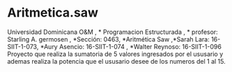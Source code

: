 # Aritmetica.saw
Universidad Dominicana O&amp;M , * Programacion Estructurada , * profesor: Starling A. germosen , *Sección: 0463, *Aritmética Saw  ,*Sarah Lara: 16-SIIT-1-073,   *Aury Asencio: 16-SIIT-1-074   , *Walter Reynoso:     16-SIIT-1-096    
Proyecto que realiza la sumatoria de 5 valores ingresados por el ususario y ademas realiza la potencia que el ususario desee de los numeros del 1 al 15.
